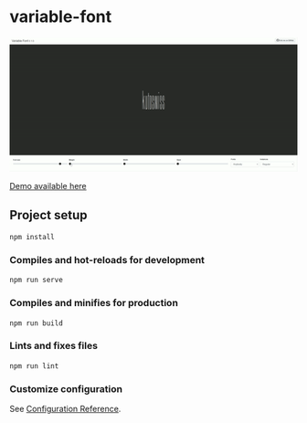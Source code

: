 # variable-font

![DemoGif](src/assets/demo-widescreen.gif)

[Demo available here](https://kutoswiss.github.io/variable-font/)

## Project setup
```
npm install
```

### Compiles and hot-reloads for development
```
npm run serve
```

### Compiles and minifies for production
```
npm run build
```

### Lints and fixes files
```
npm run lint
```

### Customize configuration
See [Configuration Reference](https://cli.vuejs.org/config/).
